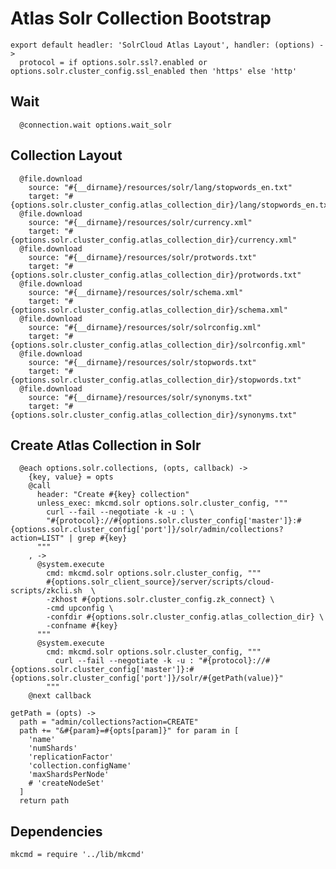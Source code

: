 
# Atlas Solr Collection Bootstrap

    export default headler: 'SolrCloud Atlas Layout', handler: (options) ->
      protocol = if options.solr.ssl?.enabled or options.solr.cluster_config.ssl_enabled then 'https' else 'http'

## Wait
      
      @connection.wait options.wait_solr

## Collection Layout

      @file.download
        source: "#{__dirname}/resources/solr/lang/stopwords_en.txt"
        target: "#{options.solr.cluster_config.atlas_collection_dir}/lang/stopwords_en.txt"
      @file.download
        source: "#{__dirname}/resources/solr/currency.xml"
        target: "#{options.solr.cluster_config.atlas_collection_dir}/currency.xml"
      @file.download
        source: "#{__dirname}/resources/solr/protwords.txt"
        target: "#{options.solr.cluster_config.atlas_collection_dir}/protwords.txt"
      @file.download
        source: "#{__dirname}/resources/solr/schema.xml"
        target: "#{options.solr.cluster_config.atlas_collection_dir}/schema.xml"
      @file.download
        source: "#{__dirname}/resources/solr/solrconfig.xml"
        target: "#{options.solr.cluster_config.atlas_collection_dir}/solrconfig.xml"
      @file.download
        source: "#{__dirname}/resources/solr/stopwords.txt"
        target: "#{options.solr.cluster_config.atlas_collection_dir}/stopwords.txt"
      @file.download
        source: "#{__dirname}/resources/solr/synonyms.txt"
        target: "#{options.solr.cluster_config.atlas_collection_dir}/synonyms.txt"

## Create Atlas Collection in Solr

      @each options.solr.collections, (opts, callback) ->
        {key, value} = opts
        @call
          header: "Create #{key} collection"
          unless_exec: mkcmd.solr options.solr.cluster_config, """
            curl --fail --negotiate -k -u : \
            "#{protocol}://#{options.solr.cluster_config['master']}:#{options.solr.cluster_config['port']}/solr/admin/collections?action=LIST" | grep #{key}
          """
        , ->
          @system.execute
            cmd: mkcmd.solr options.solr.cluster_config, """
            #{options.solr_client_source}/server/scripts/cloud-scripts/zkcli.sh  \
            -zkhost #{options.solr.cluster_config.zk_connect} \
            -cmd upconfig \
            -confdir #{options.solr.cluster_config.atlas_collection_dir} \
            -confname #{key}
          """
          @system.execute
            cmd: mkcmd.solr options.solr.cluster_config, """
              curl --fail --negotiate -k -u : "#{protocol}://#{options.solr.cluster_config['master']}:#{options.solr.cluster_config['port']}/solr/#{getPath(value)}"
            """
        @next callback

    getPath = (opts) ->
      path = "admin/collections?action=CREATE"
      path += "&#{param}=#{opts[param]}" for param in [
        'name'
        'numShards'
        'replicationFactor'
        'collection.configName'
        'maxShardsPerNode'
        # 'createNodeSet'
      ]
      return path
    
## Dependencies

    mkcmd = require '../lib/mkcmd'
